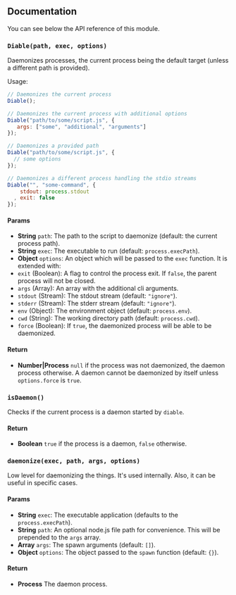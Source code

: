 ## Documentation

You can see below the API reference of this module.

### `Diable(path, exec, options)`
Daemonizes processes, the current process being the default target (unless
a different path is provided).

Usage:

```js
// Daemonizes the current process
Diable();

// Daemonizes the current process with additional options
Diable("path/to/some/script.js", {
   args: ["some", "additional", "arguments"]
});

// Daemonizes a provided path
Diable("path/to/some/script.js", {
  // some options
});

// Daemonizes a different process handling the stdio streams
Diable("", "some-command", {
    stdout: process.stdout
  , exit: false
});
```

#### Params
- **String** `path`: The path to the script to daemonize (default: the current process path).
- **String** `exec`: The executable to run (default: `process.execPath`).
- **Object** `options`: An object which will be passed to the `exec` function. It is extended with:
 - `exit` (Boolean): A flag to control the process exit. If `false`, the parent process will not be closed.
 - `args` (Array): An array with the additional cli arguments.
 - `stdout` (Stream): The stdout stream (default: `"ignore"`).
 - `stderr` (Stream): The stderr stream (default: `"ignore"`).
 - `env` (Object): The environment object (default: `process.env`).
 - `cwd` (String): The working directory path (default: `process.cwd`).
 - `force` (Boolean): If `true`, the daemonized process will be able to be daemonized.

#### Return
- **Number|Process** `null` if the process was not daemonized, the daemon process otherwise. A daemon cannot be daemonized by itself unless `options.force` is `true`.

### `isDaemon()`
Checks if the current process is a daemon started by `diable`.

#### Return
- **Boolean** `true` if the process is a daemon, `false` otherwise.

### `daemonize(exec, path, args, options)`
Low level for daemonizing the things. It's used internally.
Also, it can be useful in specific cases.

#### Params
- **String** `exec`: The executable application (defaults to the `process.execPath`).
- **String** `path`: An optional node.js file path for convenience. This will be prepended to the `args` array.
- **Array** `args`: The spawn arguments (default: `[]`).
- **Object** `options`: The object passed to the `spawn` function (default: `{}`).

#### Return
- **Process** The daemon process.

